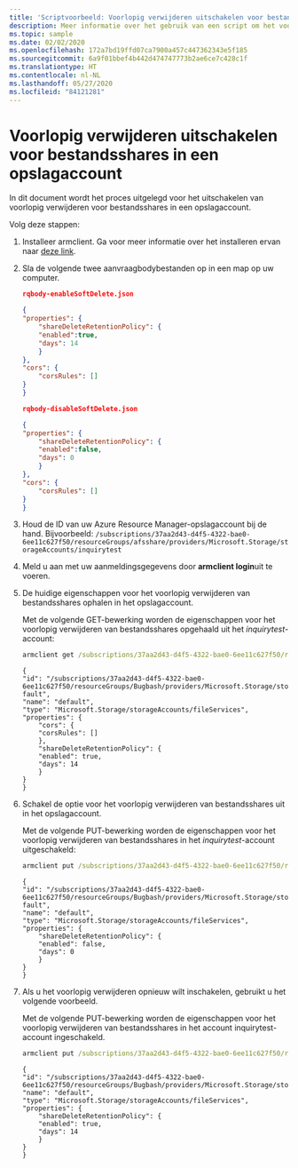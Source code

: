 ```yaml
---
title: 'Scriptvoorbeeld: Voorlopig verwijderen uitschakelen voor bestandsshares'
description: Meer informatie over het gebruik van een script om het voorlopig verwijderen van bestandsshares in een opslagaccount uit te schakelen.
ms.topic: sample
ms.date: 02/02/2020
ms.openlocfilehash: 172a7bd19ffd07ca7900a457c447362343e5f185
ms.sourcegitcommit: 6a9f01bbef4b442d474747773b2ae6ce7c428c1f
ms.translationtype: HT
ms.contentlocale: nl-NL
ms.lasthandoff: 05/27/2020
ms.locfileid: "84121281"
---
```

# <a name="disable-soft-delete-for-file-shares-in-a-storage-account"></a>Voorlopig verwijderen uitschakelen voor bestandsshares in een opslagaccount

In dit document wordt het proces uitgelegd voor het uitschakelen van voorlopig verwijderen voor bestandsshares in een opslagaccount.

Volg deze stappen:

1. Installeer armclient. Ga voor meer informatie over het installeren ervan naar [deze link](https://github.com/projectkudu/ARMClient).

2. Sla de volgende twee aanvraagbodybestanden op in een map op uw computer.

    ```json
    rqbody-enableSoftDelete.json

    {
    "properties": {
        "shareDeleteRetentionPolicy": {
        "enabled":true,
        "days": 14
        }
    },
    "cors": {
        "corsRules": []
    }
    }

    rqbody-disableSoftDelete.json

    {
    "properties": {
        "shareDeleteRetentionPolicy": {
        "enabled":false,
        "days": 0
        }
    },
    "cors": {
        "corsRules": []
    }
    }
    ```

3. Houd de ID van uw Azure Resource Manager-opslagaccount bij de hand. Bijvoorbeeld: `/subscriptions/37aa2d43-d4f5-4322-bae0-6ee11c627f50/resourceGroups/afsshare/providers/Microsoft.Storage/storageAccounts/inquirytest`

4. Meld u aan met uw aanmeldingsgegevens door **armclient login**uit te voeren.

5. De huidige eigenschappen voor het voorlopig verwijderen van bestandsshares ophalen in het opslagaccount.

    Met de volgende GET-bewerking worden de eigenschappen voor het voorlopig verwijderen van bestandsshares opgehaald uit het *inquirytest*-account:

    ```cmd
    armclient get /subscriptions/37aa2d43-d4f5-4322-bae0-6ee11c627f50/resourceGroups/afsshare /providers/Microsoft.Storage/storageAccounts/inquirytest/fileServices/default?api-version=2019-04-01
    ```

    ```output
    {
    "id": "/subscriptions/37aa2d43-d4f5-4322-bae0-6ee11c627f50/resourceGroups/Bugbash/providers/Microsoft.Storage/storageAccounts/inquirytest/fileServices/de
    fault",
    "name": "default",
    "type": "Microsoft.Storage/storageAccounts/fileServices",
    "properties": {
        "cors": {
        "corsRules": []
        },
        "shareDeleteRetentionPolicy": {
        "enabled": true,
        "days": 14
        }
    }
    }
    ```

6. Schakel de optie voor het voorlopig verwijderen van bestandsshares uit in het opslagaccount.

    Met de volgende PUT-bewerking worden de eigenschappen voor het voorlopig verwijderen van bestandsshares in het *inquirytest*-account uitgeschakeld:

    ```cmd
    armclient put /subscriptions/37aa2d43-d4f5-4322-bae0-6ee11c627f50/resourceGroups/afsshare /providers/Microsoft.Storage/storageAccounts/inquirytest/fileServices/default?api-version=2019-04-01 .\rqbody-disableSoftDelete.json
    ```

    ```Output
    {
    "id": "/subscriptions/37aa2d43-d4f5-4322-bae0-6ee11c627f50/resourceGroups/Bugbash/providers/Microsoft.Storage/storageAccounts/inquirytest/fileServices/de
    fault",
    "name": "default",
    "type": "Microsoft.Storage/storageAccounts/fileServices",
    "properties": {
        "shareDeleteRetentionPolicy": {
        "enabled": false,
        "days": 0
        }
    }
    }
    ```

7. Als u het voorlopig verwijderen opnieuw wilt inschakelen, gebruikt u het volgende voorbeeld.

    Met de volgende PUT-bewerking worden de eigenschappen voor het voorlopig verwijderen van bestandsshares in het account inquirytest-account ingeschakeld.

    ```cmd
    armclient put /subscriptions/37aa2d43-d4f5-4322-bae0-6ee11c627f50/resourceGroups/afsshare /providers/Microsoft.Storage/storageAccounts/inquirytest/fileServices/default?api-version=2019-04-01 .\rqbody-EnableSoftDelete.json
    ```

    ```Output
    {
    "id": "/subscriptions/37aa2d43-d4f5-4322-bae0-6ee11c627f50/resourceGroups/Bugbash/providers/Microsoft.Storage/storageAccounts/inquirytest/fileServices/default",
    "name": "default",
    "type": "Microsoft.Storage/storageAccounts/fileServices",
    "properties": {
        "shareDeleteRetentionPolicy": {
        "enabled": true,
        "days": 14
        }
    }
    }
    ```
